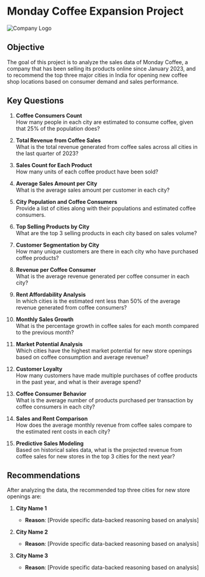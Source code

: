 # Monday Coffee Expansion Project

![Company Logo](path/to/your/logo.png)

## Objective
The goal of this project is to analyze the sales data of Monday Coffee, a company that has been selling its products online since January 2023, and to recommend the top three major cities in India for opening new coffee shop locations based on consumer demand and sales performance.

## Key Questions
1. **Coffee Consumers Count**  
   How many people in each city are estimated to consume coffee, given that 25% of the population does?

2. **Total Revenue from Coffee Sales**  
   What is the total revenue generated from coffee sales across all cities in the last quarter of 2023?

3. **Sales Count for Each Product**  
   How many units of each coffee product have been sold?

4. **Average Sales Amount per City**  
   What is the average sales amount per customer in each city?

5. **City Population and Coffee Consumers**  
   Provide a list of cities along with their populations and estimated coffee consumers.

6. **Top Selling Products by City**  
   What are the top 3 selling products in each city based on sales volume?

7. **Customer Segmentation by City**  
   How many unique customers are there in each city who have purchased coffee products?

8. **Revenue per Coffee Consumer**  
   What is the average revenue generated per coffee consumer in each city?

9. **Rent Affordability Analysis**  
   In which cities is the estimated rent less than 50% of the average revenue generated from coffee consumers?

10. **Monthly Sales Growth**  
    What is the percentage growth in coffee sales for each month compared to the previous month?

11. **Market Potential Analysis**  
    Which cities have the highest market potential for new store openings based on coffee consumption and average revenue?

12. **Customer Loyalty**  
    How many customers have made multiple purchases of coffee products in the past year, and what is their average spend?

13. **Coffee Consumer Behavior**  
    What is the average number of products purchased per transaction by coffee consumers in each city?

14. **Sales and Rent Comparison**  
    How does the average monthly revenue from coffee sales compare to the estimated rent costs in each city?

15. **Predictive Sales Modeling**  
    Based on historical sales data, what is the projected revenue from coffee sales for new stores in the top 3 cities for the next year?

## Recommendations
After analyzing the data, the recommended top three cities for new store openings are:

1. **City Name 1**
   - **Reason**: [Provide specific data-backed reasoning based on analysis]

2. **City Name 2**
   - **Reason**: [Provide specific data-backed reasoning based on analysis]

3. **City Name 3**
   - **Reason**: [Provide specific data-backed reasoning based on analysis]
